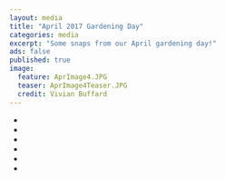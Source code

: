 ```yaml
---
layout: media
title: "April 2017 Gardening Day"
categories: media
excerpt: "Some snaps from our April gardening day!"
ads: false
published: true
image:
  feature: AprImage4.JPG
  teaser: AprImage4Teaser.JPG
  credit: Vivian Buffard
---
```


<ul class="th-grid">
  <li>
    <a href="http://qn7gardening.github.io/images/AprImage1.JPG"><img src="http://qn7gardening.github.io/images/AprImage1.JPG" alt=""></a>
  </li>
  <li>
    <a href="http://qn7gardening.github.io/images/AprImage2.JPG"><img src="http://qn7gardening.github.io/images/AprImage2.JPG" alt=""></a>
  </li>
  <li>
    <a href="http://qn7gardening.github.io/images/AprImage3.jpg"><img src="http://qn7gardening.github.io/images/AprImage3.jpg" alt=""></a>
  </li>
  <li>
    <a href="http://qn7gardening.github.io/images/AprImage4Original.jpg"><img src="http://qn7gardening.github.io/images/AprImage4Original.jpg" alt=""></a>
  </li>
  <li>
    <a href="http://qn7gardening.github.io/images/AprImage5.JPG"><img src="http://qn7gardening.github.io/images/AprImage5.JPG" alt=""></a>
  </li>
   <li>
    <a href="http://qn7gardening.github.io/images/AprImage6crop.JPG"><img src="http://qn7gardening.github.io/images/AprImage6crop.JPG" alt=""></a>
  </li>
</ul>